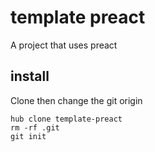# template preact

A project that uses preact

## install

Clone then change the git origin

```
hub clone template-preact
rm -rf .git
git init
```

